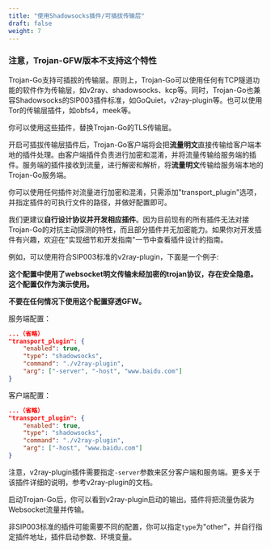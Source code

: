 ```yaml
---
title: "使用Shadowsocks插件/可插拔传输层"
draft: false
weight: 7
---
```


### 注意，Trojan-GFW版本不支持这个特性

Trojan-Go支持可插拔的传输层。原则上，Trojan-Go可以使用任何有TCP隧道功能的软件作为传输层，如v2ray、shadowsocks、kcp等。同时，Trojan-Go也兼容Shadowsocks的SIP003插件标准，如GoQuiet，v2ray-plugin等。也可以使用Tor的传输层插件，如obfs4，meek等。

你可以使用这些插件，替换Trojan-Go的TLS传输层。

开启可插拔传输层插件后，Trojan-Go客户端将会把**流量明文**直接传输给客户端本地的插件处理。由客户端插件负责进行加密和混淆，并将流量传输给服务端的插件。服务端的插件接收到流量，进行解密和解析，将**流量明文**传输给服务端本地的Trojan-Go服务端。

你可以使用任何插件对流量进行加密和混淆，只需添加"transport_plugin"选项，并指定插件的可执行文件的路径，并做好配置即可。

我们更建议**自行设计协议并开发相应插件**。因为目前现有的所有插件无法对接Trojan-Go的对抗主动探测的特性，而且部分插件并无加密能力。如果你对开发插件有兴趣，欢迎在"实现细节和开发指南"一节中查看插件设计的指南。

例如，可以使用符合SIP003标准的v2ray-plugin，下面是一个例子:

**这个配置中使用了websocket明文传输未经加密的trojan协议，存在安全隐患。这个配置仅作为演示使用。**

**不要在任何情况下使用这个配置穿透GFW。**

服务端配置：

```json
...（省略）
"transport_plugin": {
    "enabled": true,
    "type": "shadowsocks",
    "command": "./v2ray-plugin",
    "arg": ["-server", "-host", "www.baidu.com"]
}
```

客户端配置：

```json
...（省略）
"transport_plugin": {
    "enabled": true,
    "type": "shadowsocks",
    "command": "./v2ray-plugin",
    "arg": ["-host", "www.baidu.com"]
}
```

注意，v2ray-plugin插件需要指定```-server```参数来区分客户端和服务端。更多关于该插件详细的说明，参考v2ray-plugin的文档。

启动Trojan-Go后，你可以看到v2ray-plugin启动的输出。插件将把流量伪装为Websocket流量并传输。

非SIP003标准的插件可能需要不同的配置，你可以指定```type```为"other"，并自行指定插件地址，插件启动参数、环境变量。
